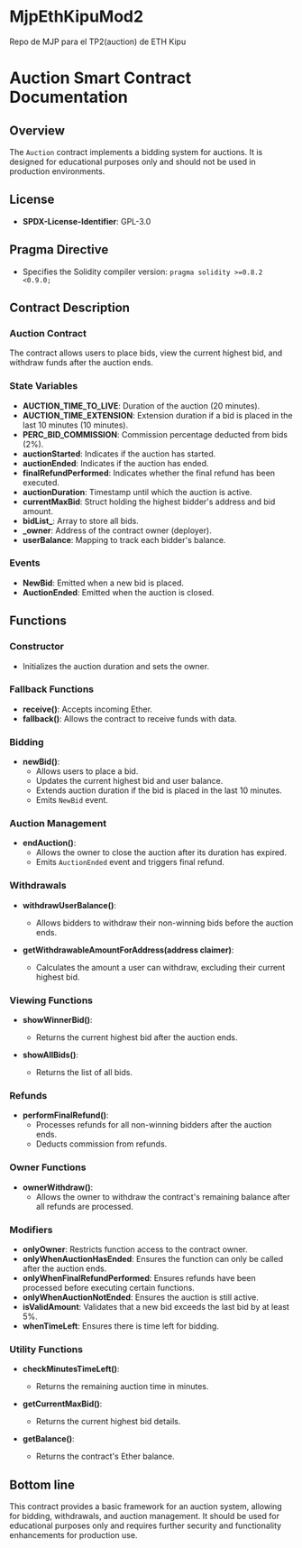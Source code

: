 # MjpEthKipuMod2
Repo de MJP para el TP2(auction) de ETH Kipu
# Auction Smart Contract Documentation

## Overview

The `Auction` contract implements a bidding system for auctions. It is designed for educational purposes only and should not be used in production environments.

## License

- **SPDX-License-Identifier**: GPL-3.0

## Pragma Directive

- Specifies the Solidity compiler version: `pragma solidity >=0.8.2 <0.9.0;`

## Contract Description

### Auction Contract

The contract allows users to place bids, view the current highest bid, and withdraw funds after the auction ends.

### State Variables

- **AUCTION_TIME_TO_LIVE**: Duration of the auction (20 minutes).
- **AUCTION_TIME_EXTENSION**: Extension duration if a bid is placed in the last 10 minutes (10 minutes).
- **PERC_BID_COMMISSION**: Commission percentage deducted from bids (2%).
- **auctionStarted**: Indicates if the auction has started.
- **auctionEnded**: Indicates if the auction has ended.
- **finalRefundPerformed**: Indicates whether the final refund has been executed.
- **auctionDuration**: Timestamp until which the auction is active.
- **currentMaxBid**: Struct holding the highest bidder's address and bid amount.
- **bidList_**: Array to store all bids.
- **_owner**: Address of the contract owner (deployer).
- **userBalance**: Mapping to track each bidder's balance.

### Events

- **NewBid**: Emitted when a new bid is placed.
- **AuctionEnded**: Emitted when the auction is closed.

## Functions

### Constructor

- Initializes the auction duration and sets the owner.

### Fallback Functions

- **receive()**: Accepts incoming Ether.
- **fallback()**: Allows the contract to receive funds with data.

### Bidding

- **newBid()**: 
  - Allows users to place a bid.
  - Updates the current highest bid and user balance.
  - Extends auction duration if the bid is placed in the last 10 minutes.
  - Emits `NewBid` event.

### Auction Management

- **endAuction()**: 
  - Allows the owner to close the auction after its duration has expired.
  - Emits `AuctionEnded` event and triggers final refund.

### Withdrawals

- **withdrawUserBalance()**: 
  - Allows bidders to withdraw their non-winning bids before the auction ends.
  
- **getWithdrawableAmountForAddress(address claimer)**: 
  - Calculates the amount a user can withdraw, excluding their current highest bid.

### Viewing Functions

- **showWinnerBid()**: 
  - Returns the current highest bid after the auction ends.
  
- **showAllBids()**: 
  - Returns the list of all bids.

### Refunds

- **performFinalRefund()**: 
  - Processes refunds for all non-winning bidders after the auction ends.
  - Deducts commission from refunds.

### Owner Functions

- **ownerWithdraw()**: 
  - Allows the owner to withdraw the contract's remaining balance after all refunds are processed.

### Modifiers

- **onlyOwner**: Restricts function access to the contract owner.
- **onlyWhenAuctionHasEnded**: Ensures the function can only be called after the auction ends.
- **onlyWhenFinalRefundPerformed**: Ensures refunds have been processed before executing certain functions.
- **onlyWhenAuctionNotEnded**: Ensures the auction is still active.
- **isValidAmount**: Validates that a new bid exceeds the last bid by at least 5%.
- **whenTimeLeft**: Ensures there is time left for bidding.

### Utility Functions

- **checkMinutesTimeLeft()**: 
  - Returns the remaining auction time in minutes.
  
- **getCurrentMaxBid()**: 
  - Returns the current highest bid details.
  
- **getBalance()**: 
  - Returns the contract's Ether balance.

## Bottom line

This contract provides a basic framework for an auction system, allowing for bidding, withdrawals, and auction management. It should be used for educational purposes only and requires further security and functionality enhancements for production use.
